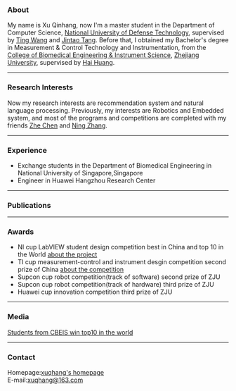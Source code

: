 ### About

My name is Xu Qinhang, now I'm a master student in the Department of Computer Science, [National University of Defense Technology](https://english.nudt.edu.cn/), supervised by [Ting Wang](http://www.icourses.cn/web/sword/portal/teacherDetails?userId=ff80808140ce83a70140cfb499a4008d) and [Jintao Tang](http://www.icourses.cn/web/sword/portal/teacherDetails?userId=ff80808140dacae90140e17cdef804e3). Before that, I obtained my Bachelor's degree in Measurement & Control Technology and Instrumentation, from the [College of Biomedical Engineering & Instrument Science](http://www.cbeis.zju.edu.cn/cbeisen/), [Zhejiang University](http://www.zju.edu.cn/english/), supervised by [Hai Huang](https://person.zju.edu.cn/en/0082083).

***
### Research Interests
Now my research interests are recommendation system and natural language processing. 
Previously, my interests are Robotics and Embedded system, and most of the programs and competitions are completed with my friends [Zhe Chen](https://zchen.im/) and [Ning Zhang](https://www.linkedin.com/in/znsuperman/).

***
### Experience
* Exchange students in the Department of Biomedical Engineering in National University of Singapore,Singapore
* Engineer in Huawei Hangzhou Research Center

***
### Publications

***
### Awards
* NI cup LabVIEW student design competition best in China and top 10 in the World [about the project](https://forums.ni.com/t5/General-Academic-Projects/The-bionic-mechanical-arm-system-based-on-Kinect-and-LABVIEW/ta-p/3518917?profile.language=en)
* TI cup measurement-control and instrument desgin competition second prize of China [about the competition](https://e2echina.ti.com/group/universityprogram/w/contests/477)   
* Supcon cup robot competition(track of software) second prize of ZJU  
* Supcon cup robot competition(track of hardware) third prize of ZJU  
* Huawei cup innovation competition third prize of ZJU  
 
***
### Media
[Students from CBEIS win top10 in the world](http://www.news.zju.edu.cn/2014/0929/c24346a63619/page.htm)

***
### Contact
Homepage:[xuqhang's homepage](https://xuqhang.github.io)  
E-mail:xuqhang@163.com



